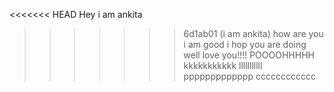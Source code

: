 <<<<<<< HEAD
Hey i am ankita
>>>>>>> 6d1ab01 (i am ankita)
how are you
i am good
i hop you are doing well
love you!!!!
POOOOHHHHH
kkkkkkkkkkk
lllllllllll
ppppppppppppp
cccccccccccc

